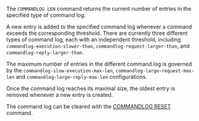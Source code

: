 The `COMMANDLOG LEN` command returns the current number of entries in the specified type of command log.

A new entry is added to the specified command log whenever a command exceeds the corresponding threshold. There are currently three different types of command log, each with an independent threshold, including `commandlog-execution-slower-than`, `commandlog-request-larger-than`, and `commandlog-reply-larger-than`.

The maximum number of entries in the different command log is governed by the `commandlog-slow-execution-max-len`, `commandlog-large-request-max-len` and `commandlog-large-reply-max-len` configurations.

Once the command log reaches its maximal size, the oldest entry is removed whenever a new entry is created.

The command log can be cleared with the [COMMANDLOG RESET](connandlog-reset.md) command.
